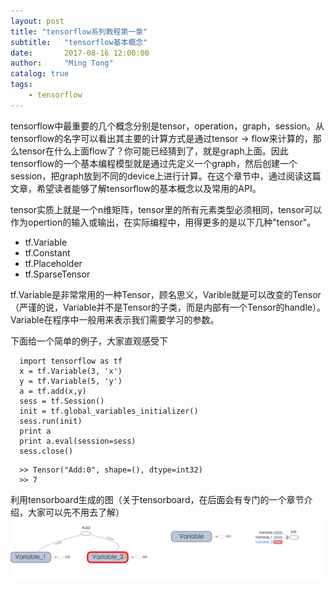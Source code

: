 ```yaml
---
layout: post
title: "tensorflow系列教程第一章"
subtitle:   "tensorflow基本概念"
date:       2017-08-16 12:00:00
author:     "Ming Tong"
catalog: true
tags:
    - tensorflow
---
```


tensorflow中最重要的几个概念分别是tensor，operation，graph，session。从tensorflow的名字可以看出其主要的计算方式是通过tensor -> flow来计算的，那么tensor在什么上面flow了？你可能已经猜到了，就是graph上面。因此tensorflow的一个基本编程模型就是通过先定义一个graph，然后创建一个session，把graph放到不同的device上进行计算。在这个章节中，通过阅读这篇文章，希望读者能够了解tensorflow的基本概念以及常用的API。

tensor实质上就是一个n维矩阵，tensor里的所有元素类型必须相同，tensor可以作为opertion的输入或输出，在实际编程中，用得更多的是以下几种"tensor"。
- tf.Variable
- tf.Constant
- tf.Placeholder
- tf.SparseTensor 

tf.Variable是非常常用的一种Tensor，顾名思义，Varible就是可以改变的Tensor（严谨的说，Variable并不是Tensor的子类，而是内部有一个Tensor的handle）。Variable在程序中一般用来表示我们需要学习的参数。


下面给一个简单的例子，大家直观感受下
```
  import tensorflow as tf
  x = tf.Variable(3, 'x')
  y = tf.Variable(5, 'y')
  a = tf.add(x,y)
  sess = tf.Session()
  init = tf.global_variables_initializer()
  sess.run(init)
  print a
  print a.eval(session=sess)
  sess.close()
```
```
  >> Tensor("Add:0", shape=(), dtype=int32)
  >> 7
```
利用tensorboard生成的图（关于tensorboard，在后面会有专门的一个章节介绍，大家可以先不用去了解）
![avatar](/img/tensor_cha1.png)
